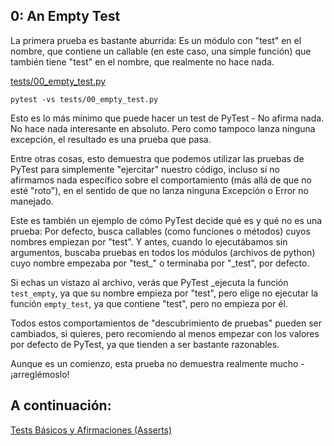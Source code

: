 ## 0: An Empty Test

La primera prueba es bastante aburrida: Es un módulo con "test" en el nombre, que contiene un callable (en este caso, una simple función) que también tiene "test" en el nombre, que realmente no hace nada.

[tests/00_empty_test.py](https://github.com/INGCOM-UNRN/intro-a-pytest/blob/master/tests/00_empty_test.py)

```
pytest -vs tests/00_empty_test.py
```

Esto es lo más mínimo que puede hacer un test de PyTest - No afirma nada. No hace nada interesante en absoluto. Pero como tampoco lanza ninguna excepción, el resultado es una prueba que pasa.

Entre otras cosas, esto demuestra que podemos utilizar las pruebas de PyTest para simplemente "ejercitar" nuestro código, incluso si no afirmamos nada específico sobre el comportamiento (más allá de que no esté "roto"), en el sentido de que no lanza ninguna Excepción o Error no manejado.

Este es también un ejemplo de cómo PyTest decide qué es y qué no es una prueba: Por defecto, busca callables (como funciones o métodos) cuyos nombres empiezan por "test". Y antes, cuando lo ejecutábamos sin argumentos, buscaba pruebas en todos los módulos (archivos de python) cuyo nombre empezaba por "test_" o terminaba por "_test", por defecto. 

Si echas un vistazo al archivo, verás que PyTest _ejecuta la función `test_empty`, ya que su nombre empieza por "test", pero elige no ejecutar la función `empty_test`, ya que contiene "test", pero no empieza por él.

Todos estos comportamientos de "descubrimiento de pruebas" pueden ser cambiados, si quieres, pero recomiendo al menos empezar con los valores por defecto de PyTest, ya que tienden a ser bastante razonables.

Aunque es un comienzo, esta prueba no demuestra realmente mucho - ¡arreglémoslo!

## A continuación:

[Tests Básicos y Afirmaciones (Asserts)](https://github.com/INGCOM-UNRN/intro-a-pytest/blob/master/tutorials/01_basic_test.md)
